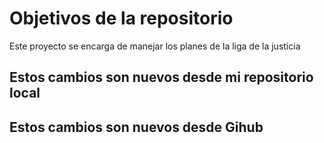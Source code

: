 # Objetivos de la repositorio

Este proyecto se encarga de manejar los planes de la liga de la justicia


## Estos cambios son nuevos desde mi repositorio local
## Estos cambios son nuevos desde Gihub
